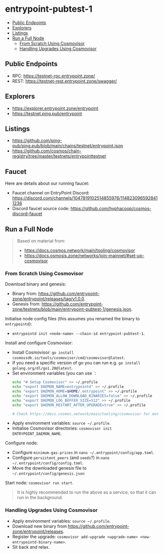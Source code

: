 # entrypoint-pubtest-1

- [Public Endpoints](#public-endpoints)
- [Explorers](#explorers)
- [Listings](#listings)
- [Run a Full Node](#run-a-full-node)
  - [From Scratch Using Cosmovisor](#from-scratch-using-cosmovisor)
  - [Handling Upgrades Using Cosmovisor](#handling-upgrades-using-cosmovisor)

## Public Endpoints

- RPC: https://testnet-rpc.entrypoint.zone/
- REST: https://testnet-rest.entrypoint.zone/swagger/

## Explorers

- https://explorer.entrypoint.zone/entrypoint
- https://testnet.ping.pub/entrypoint

## Listings

- https://github.com/ping-pub/ping.pub/blob/main/chains/testnet/entrypoint.json
- https://github.com/cosmos/chain-registry/tree/master/testnets/entrypointtestnet

## Faucet

Here are details about our running faucet:

- Faucet channel on EntryPoint Discord: https://discord.com/channels/1047819102514855976/1148230965928411236
- Discord faucet source code: https://github.com/hyphacoop/cosmos-discord-faucet

## Run a Full Node

> Based on material from:
> 
> - https://docs.cosmos.network/main/tooling/cosmovisor
> - https://docs.osmosis.zone/networks/join-mainnet/#set-up-cosmovisor

### From Scratch Using Cosmovisor

Download binary and genesis:

- Binary from: https://github.com/entrypoint-zone/entrypoint/releases/tag/v1.0.0.
- Genesis from: https://github.com/entrypoint-zone/testnets/blob/main/entrypoint-pubtest-1/genesis.json.

Initialise node config files (this assumes you renamed the binary to `entrypointd`):

- `entrypointd init <node-name> --chain-id entrypoint-pubtest-1`.

Install and configure Cosmovisor:

- Install Cosmovisor: `go install cosmossdk.io/tools/cosmovisor/cmd/cosmovisor@latest`.
- If you need a specific version of go you can run e.g. `go install golang.org/dl/go1.20@latest`.
- Set environment variables (you can use `:
    ```bash
    echo "# Setup Cosmovisor" >> ~/.profile
    echo "export DAEMON_NAME=entrypointd" >> ~/.profile
    echo "export DAEMON_HOME=$HOME/.entrypoint" >> ~/.profile
    echo "export DAEMON_ALLOW_DOWNLOAD_BINARIES=false" >> ~/.profile
    echo "export DAEMON_LOG_BUFFER_SIZE=512" >> ~/.profile
    echo "export DAEMON_RESTART_AFTER_UPGRADE=true" >> ~/.profile
  
    # Check https://docs.cosmos.network/main/tooling/cosmovisor for more configuration options.
    ```
- Apply environment variables: `source ~/.profile`.
- Initialise Cosmovisor directories: `cosmovisor init ENTRYPOINT_DAEMON_NAME`.

Configure node:

- Configure `minimum-gas-prices` in `nano ~/.entrypoint/config/app.toml`.
- Configure `persistent_peers` (and `seeds`?) in `nano ~/.entrypoint/config/config.toml`.
- Move the downloaded genesis file to `~/.entrypoint/config/genesis.json`

Start node: `cosmovisor run start`.

> It is highly recommended to run the above as a service, so that it can run in the background.

### Handling Upgrades Using Cosmovisor

- Apply environment variables: `source ~/.profile`.
- Download new binary from https://github.com/entrypoint-zone/entrypoint/releases.
- Register the upgrade: `cosmovisor add-upgrade <upgrade-name> <new-entrypointd-binary-name>`.
- Sit back and relax.
